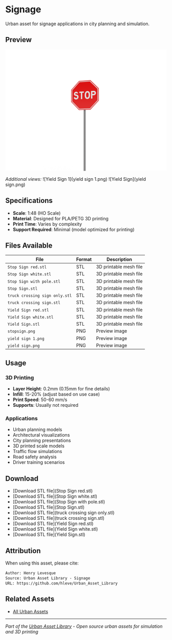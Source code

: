 # Signage

Urban asset for signage applications in city planning and simulation.

## Preview

![Signage](stopsign.png)

*Additional views:*
![Yield Sign 1](yield sign 1.png)
![Yield Sign](yield sign.png)

## Specifications

- **Scale**: 1:48 (HO Scale)
- **Material**: Designed for PLA/PETG 3D printing
- **Print Time**: Varies by complexity
- **Support Required**: Minimal (model optimized for printing)

## Files Available

| File | Format | Description |
|------|---------|-------------|
| `Stop Sign red.stl` | STL | 3D printable mesh file |
| `Stop Sign white.stl` | STL | 3D printable mesh file |
| `Stop Sign with pole.stl` | STL | 3D printable mesh file |
| `Stop Sign.stl` | STL | 3D printable mesh file |
| `truck crossing sign only.stl` | STL | 3D printable mesh file |
| `truck crossing sign.stl` | STL | 3D printable mesh file |
| `Yield Sign red.stl` | STL | 3D printable mesh file |
| `Yield Sign white.stl` | STL | 3D printable mesh file |
| `Yield Sign.stl` | STL | 3D printable mesh file |
| `stopsign.png` | PNG | Preview image |
| `yield sign 1.png` | PNG | Preview image |
| `yield sign.png` | PNG | Preview image |

## Usage

### 3D Printing
- **Layer Height**: 0.2mm (0.15mm for fine details)
- **Infill**: 15-20% (adjust based on use case)
- **Print Speed**: 50-60 mm/s
- **Supports**: Usually not required

### Applications
- Urban planning models
- Architectural visualizations
- City planning presentations
- 3D printed scale models
- Traffic flow simulations
- Road safety analysis
- Driver training scenarios

## Download

- [Download STL file](Stop Sign red.stl)
- [Download STL file](Stop Sign white.stl)
- [Download STL file](Stop Sign with pole.stl)
- [Download STL file](Stop Sign.stl)
- [Download STL file](truck crossing sign only.stl)
- [Download STL file](truck crossing sign.stl)
- [Download STL file](Yield Sign red.stl)
- [Download STL file](Yield Sign white.stl)
- [Download STL file](Yield Sign.stl)

## Attribution

When using this asset, please cite:
```
Author: Henry Levesque
Source: Urban Asset Library - Signage
URL: https://github.com/hleve/Urban_Asset_Library
```

## Related Assets

- [All Urban Assets](../)
---

*Part of the [Urban Asset Library](../../../) - Open source urban assets for simulation and 3D printing*